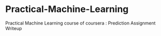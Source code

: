 Practical-Machine-Learning
==========================

Practical Machine Learning course of coursera : Prediction Assignment Writeup
